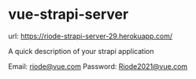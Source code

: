# vue-strapi-server
url: https://riode-strapi-server-29.herokuapp.com/

A quick description of your strapi application

Email: riode@vue.com
Password: Riode2021@vue.com